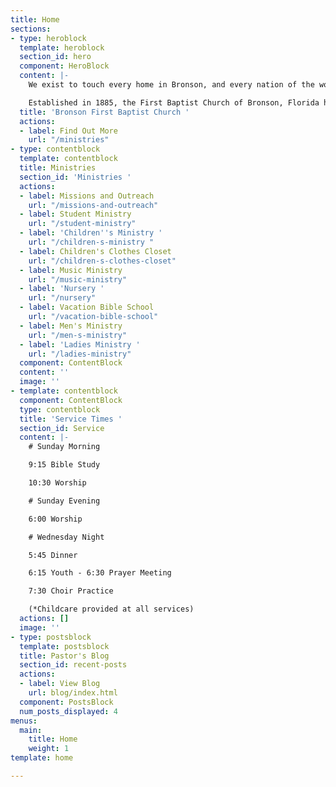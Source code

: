 ```yaml
---
title: Home
sections:
- type: heroblock
  template: heroblock
  section_id: hero
  component: HeroBlock
  content: |-
    We exist to touch every home in Bronson, and every nation of the world with the life-changing message of Jesus Christ.

    Established in 1885, the First Baptist Church of Bronson, Florida has faithfully served the Bronson community for over one hundred and thirty-four years.
  title: 'Bronson First Baptist Church '
  actions:
  - label: Find Out More
    url: "/ministries"
- type: contentblock
  template: contentblock
  title: Ministries
  section_id: 'Ministries '
  actions:
  - label: Missions and Outreach
    url: "/missions-and-outreach"
  - label: Student Ministry
    url: "/student-ministry"
  - label: 'Children''s Ministry '
    url: "/children-s-ministry "
  - label: Children's Clothes Closet
    url: "/children-s-clothes-closet"
  - label: Music Ministry
    url: "/music-ministry"
  - label: 'Nursery '
    url: "/nursery"
  - label: Vacation Bible School
    url: "/vacation-bible-school"
  - label: Men's Ministry
    url: "/men-s-ministry"
  - label: 'Ladies Ministry '
    url: "/ladies-ministry"
  component: ContentBlock
  content: ''
  image: ''
- template: contentblock
  component: ContentBlock
  type: contentblock
  title: 'Service Times '
  section_id: Service
  content: |-
    # Sunday Morning

    9:15 Bible Study

    10:30 Worship

    # Sunday Evening

    6:00 Worship

    # Wednesday Night

    5:45 Dinner

    6:15 Youth - 6:30 Prayer Meeting

    7:30 Choir Practice

    (*Childcare provided at all services)
  actions: []
  image: ''
- type: postsblock
  template: postsblock
  title: Pastor's Blog
  section_id: recent-posts
  actions:
  - label: View Blog
    url: blog/index.html
  component: PostsBlock
  num_posts_displayed: 4
menus:
  main:
    title: Home
    weight: 1
template: home

---
```

